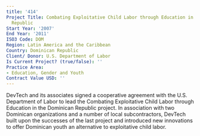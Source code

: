 ```yaml
---
title: '414'
Project Title: Combating Exploitative Child Labor through Education in the Dominican
  Republic
Start Year: '2007'
End Year: '2011'
ISO3 Code: DOM
Region: Latin America and the Caribbean
Country: Dominican Republic
Client/ Donor: U.S. Department of Labor
Is Current Project? (true/false): ''
Practice Area:
- Education, Gender and Youth
Contract Value USD: ''
---
```


DevTech and its associates signed a cooperative agreement with the U.S. Department of Labor to lead the Combating Exploitative Child Labor through Education in the Dominican Republic project. In association with two Dominican organizations and a number of local subcontractors, DevTech built upon the successes of the last project and introduced new innovations to offer Dominican youth an alternative to exploitative child labor.